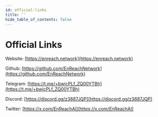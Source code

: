 ```yaml
---
id: official-links
title: ''
hide_table_of_contents: false
---
```


# Official Links

Website: [https://enreach.network](https://enreach.network)

Github: [https://github.com/EnReachNetwork](https://github.com/EnReachNetwork)

Telegram: [https://t.me/+bwjcPLf_ZQ00YTBh](https://t.me/+bwjcPLf_ZQ00YTBh)

Discord: [https://discord.gg/z3887JQP](https://discord.gg/z3887JQP)

Twitter: [https://x.com/EnReachAI](https://x.com/EnReachAI)